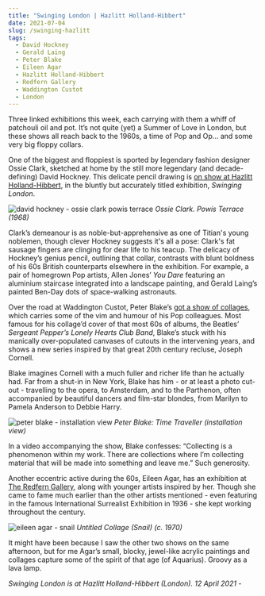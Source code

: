 ```yaml
---
title: "Swinging London | Hazlitt Holland-Hibbert"
date: 2021-07-04
slug: /swinging-hazlitt
tags:
  - David Hockney
  - Gerald Laing
  - Peter Blake
  - Eileen Agar
  - Hazlitt Holland-Hibbert
  - Redfern Gallery
  - Waddington Custot
  - London
---
```


Three linked exhibitions this week, each carrying with them a whiff of patchouli oil and pot. It’s not quite (yet) a Summer of Love in London, but these shows all reach back to the 1960s, a time of Pop and Op... and some very big floppy collars.

One of the biggest and floppiest is sported by legendary fashion designer Ossie Clark, sketched at home by the still more legendary (and decade-defining) David Hockney. This delicate pencil drawing is [on show at Hazlitt Holland-Hibbert](https://hh-h.com/usr/library/documents/main/press-release-swinging-london-12-april-2021.pdf), in the bluntly but accurately titled exhibition, *Swinging London*.

![david hockney - ossie clark powis terrace](/swinging-hazlitt-1.jpg)
*Ossie Clark. Powis Terrace (1968)*

Clark’s demeanour is as noble-but-apprehensive as one of Titian's young noblemen, though clever Hockney suggests it's all a pose: Clark's fat sausage fingers are clinging for dear life to his teacup. The delicacy of Hockney’s genius pencil, outlining that collar, contrasts with blunt boldness of his 60s British counterparts elsewhere in the exhibition. For example, a pair of homegrown Pop artists, Allen Jones’ *You Dare* featuring an aluminium staircase integrated into a landscape painting, and Gerald Laing’s painted Ben-Day dots of space-walking astronauts.

Over the road at Waddington Custot, Peter Blake’s [got a show of collages](https://www.waddingtoncustot.com/exhibitions/167/), which carries some of the vim and humour of his Pop colleagues. Most famous for his collage’d cover of that most 60s of albums, the Beatles’ *Sergeant Pepper’s Lonely Hearts Club Band*, Blake’s stuck with his manically over-populated canvases of cutouts in the intervening years, and shows a new series inspired by that great 20th century recluse, Joseph Cornell.

Blake imagines Cornell with a much fuller and richer life than he actually had. Far from a shut-in in New York, Blake has him - or at least a photo cut-out - travelling to the opera, to Amsterdam, and to the Parthenon, often accompanied by beautiful dancers and film-star blondes, from Marilyn to Pamela Anderson to Debbie Harry.

![peter blake - installation view](/swinging-hazlitt-2.jpg)
*Peter Blake: Time Traveller (installation view)*

In a video accompanying the show, Blake confesses: “Collecting is a phenomenon within my work. There are collections where I’m collecting material that will be made into something and leave me.” Such generosity.

Another eccentric active during the 60s, Eileen Agar, has an exhibition at [The Redfern Gallery](https://www.redfern-gallery.com/exhibitions/69/), along with younger artists inspired by her. Though she came to fame much earlier than the other artists mentioned - even featuring in the famous International Surrealist Exhibition in 1936 - she kept working throughout the century.

![eileen agar - snail](/hazlitt-swinging-3.jpg)
*Untitled Collage (Snail) (c. 1970)*

It might have been because I saw the other two shows on the same afternoon, but for me Agar’s small, blocky, jewel-like acrylic paintings and collages capture some of the spirit of that age (of Aquarius). Groovy as a lava lamp.

*Swinging London is at Hazlitt Holland-Hibbert (London). 12 April 2021 -*
